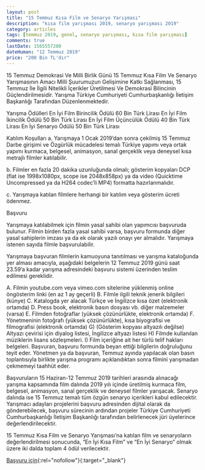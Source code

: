 ```yaml
---
layout: post
title: "15 Temmuz Kısa Film ve Senaryo Yarışması"
description: "kısa film yarışması 2019, senaryo yarışması 2019"
category: articles
tags: [temmuz 2019, genel, senaryo yarışması, kısa film yarışması]
comments: true
lastDate: 1565557200
dateHuman: "12 Temmuz 2019"
price: "200 Bin TL'dır"
---
```


15 Temmuz Demokrasi Ve Milli Birlik Günü 15 Temmuz Kısa Film Ve Senaryo Yarışmasının Amacı Milli Şuurumuzun Gelişimine Katkı Sağlanması, 15 Temmuz İle İlgili Nitelikli İçerikler Üretilmesi Ve Demokrasi Bilincinin Güçlendirilmesidir.
Yarışma Türkiye Cumhuriyeti Cumhurbaşkanlığı İletişim Başkanlığı Tarafından Düzenlenmektedir.

Yarışma Ödülleri
En İyi Film Birincilik Ödülü 60 Bin Türk Lirası
En İyi Film İkincilik Ödülü 50 Bin Türk Lirası
En İyi Film Üçüncülük Ödülü 40 Bin Türk Lirası
En İyi Senaryo Ödülü 50 Bin Türk Lirası

Katılım Koşulları
a. Yarışmaya 1 Ocak 2019’dan sonra çekilmiş 15 Temmuz Darbe girişimi ve Özgürlük mücadelesi temalı Türkiye yapımı veya ortak yapımı kurmaca, belgesel, animasyon, sanal gerçeklik veya deneysel kısa metrajlı filmler katılabilir.

b. Filmler en fazla 20 dakika uzunluğunda olmalı; gösterim kopyaları DCP (flat ise 1998x1080px, scope ise 2048x858px) ya da video (Quicktime Uncompressed ya da H264 codec’li MP4) formatta hazırlanmalıdır.

c. Yarışmaya katılan filmlere herhangi bir katılım veya gösterim ücreti ödenmez.

Başvuru

Yarışmaya katılabilmek için filmin yasal sahibi olan yapımcısı başvuruda bulunur. Filmin birden fazla yasal sahibi varsa, başvuru formunda diğer yasal sahiplerin imzası ya da ek olarak yazılı onayı yer almalıdır. Yarışmaya istenen sayıda filmle başvurulabilir.

Yarışmaya başvuran filmlerin kamuoyuna tanıtılması ve yarışma kataloğunda yer alması amacıyla, aşağıdaki belgelerin 12 Temmuz 2019 günü saat 23.59’a kadar yarışma adresindeki başvuru sistemi üzerinden teslim edilmesi gereklidir.

A. Filmin youtube.com veya vimeo.com sitelerine yüklenmiş online öngösterim linki (en az 1 ay geçerli)
B. Filmle ilgili teknik jenerik bilgileri (künye)
C. Katalogda yer alacak Türkçe ve İngilizce kısa özet (elektronik ortamda)
D. Press book, elektronik basın dosyası vb. diğer malzemeler (varsa)
E. Filmden fotoğraflar (yüksek çözünürlükte, elektronik ortamda)
F. Yönetmeninin fotoğrafı (yüksek çözünürlükte), kısa biyografisi ve filmografisi (elektronik ortamda)
G) (Gösterim kopyası altyazılı değilse) Altyazı çevirisi için diyalog listesi, İngilizce altyazı listesi
H) Filmde kullanılan müziklerin lisans sözleşmeleri.
I) Film içeriğine ait her türlü telif hakları belgeleri.
Başvuran, başvuru formunda beyan ettiği bilgilerin doğruluğunu teyit eder. Yönetmen ya da başvuran, Temmuz ayında yapılacak olan basın toplantısıyla birlikte yarışma programı açıklandıktan sonra filmini yarışmadan çekmemeyi taahhüt eder.

Başvuruların 15 Haziran-12 Temmuz 2019 tarihleri arasında alınacağı yarışma kapsamında film dalında 2019 yılı içinde üretilmiş kurmaca film, belgesel, animasyon, sanal gerçeklik ve deneysel filmler yarışacak. Senaryo dalında ise 15 Temmuz temalı tüm özgün senaryo içerikleri kabul edilecektir. Yarışmacı adayları projelerini başvuru adresinden dijital olarak da gönderebilecek, başvuru sürecinin ardından projeler Türkiye Cumhuriyeti Cumhurbaşkanlığı İletişim Başkanlığı tarafından belirlenecek jüri üyelerince değerlendirilecektir.

15 Temmuz Kısa Film ve Senaryo Yarışması’na katılan film ve senaryoların değerlendirilmesi sonucunda, “En İyi Kısa Film” ve “En İyi Senaryo” olmak üzere iki dalda toplam 4 ödül verilecektir.


[Başvuru için](https://yarisma.15temmuz.gov.tr/?utm_source=edebiyatyarismalari.com&utm_medium=affiliate&utm_campaign=cpc){:rel="nofollow"}{:target="_blank"}
